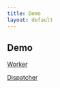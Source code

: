 ```yaml
---
title: Demo
layout: default
---
```


## Demo

[Worker](http://fieldwork-worker.firebaseapp.com)

[Dispatcher](http://pstcc2017fieldwork.firebaseapp.com)
